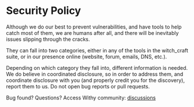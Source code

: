 # Security Policy

Although we do our best to prevent vulnerabilities, and have tools to help
catch most of them, we are humans after all, and there will be inevitably
issues slipping through the cracks.

They can fall into two categories, either in any of the tools in the
witch_craft suite, or in our presence online (website, forum, emails,
DNS, etc.).

Depending on which category they fall into, different information is
needed. We do believe in coordinated disclosure, so in order to address them, and
coordinate disclosure with you (and properly credit you for the
discovery), report them to us. Do not open bug reports or pull requests.

Bug found? Questions? Access Withy community:
[discussions](https://github.com/cosmic-zip/witchy/discussions)
